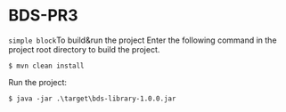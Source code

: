 # BDS-PR3

`simple block`To build&run the project
Enter the following command in the project root directory to build the project.

`$ mvn clean install`

Run the project:

`$ java -jar .\target\bds-library-1.0.0.jar`
